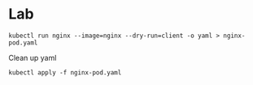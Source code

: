 # Lab

`kubectl run nginx --image=nginx --dry-run=client -o yaml > nginx-pod.yaml`

Clean up yaml

`kubectl apply -f nginx-pod.yaml`


